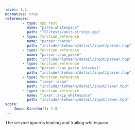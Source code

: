 ```yaml
---
level: 1.1
normative: true
references:
        - type: cpp_test
          name: "parse;whitespace"
          path: "TSF/tests/unit-strings.cpp"
        - type: function_reference
          name: "parser::parse"
          path: "include/nlohmann/detail/input/parser.hpp"
        - type: function_reference
          name: "parser::sax_parse"
          path: "include/nlohmann/detail/input/parser.hpp"
        - type: function_reference
          name: "parser::sax_parse_internal"
          path: "include/nlohmann/detail/input/parser.hpp"
        - type: function_reference
          name: "lexer::scan"
          path: "include/nlohmann/detail/input/lexer.hpp"
        - type: function_reference
          name: "lexer::skip_whitespace"
          path: "include/nlohmann/detail/input/lexer.hpp"
score:
    Jonas-Kirchhoff: 1.0
---
```


The service ignores leading and trailing whitespace.